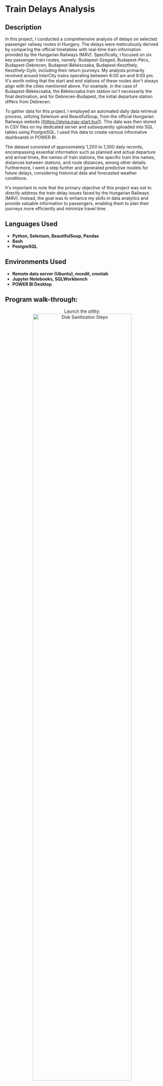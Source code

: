 <h1>Train Delays Analysis</h1>

 

<h2>Description</h2>
In this project, I conducted a comprehensive analysis of delays on selected passenger railway routes in Hungary. The delays were meticulously derived by comparing the official timetables with real-time train information provided by the Hungarian Railways (MÁV). Specifically, I focused on six key passenger train routes, namely: Budapest-Szeged, Budapest-Pécs, Budapest-Debrecen, Budapest-Békéscsaba, Budapest-Keszthely, Keszthely-Győr, including their return journeys. My analysis primarily revolved around InterCity trains operating between 6:00 am and 9:00 pm. It's worth noting that the start and end stations of these routes don't always align with the cities mentioned above. For example, in the case of Budapest-Békéscsaba, the Békéscsaba train station isn't necessarily the final destination, and for Debrecen-Budapest, the initial departure station differs from Debrecen.

To gather data for this project, I employed an automated daily data retrieval process, utilizing Selenium and BeautifulSoup, from the official Hungarian Railways website ([https://elvira.mav-start.hu/]). This data was then stored in CSV files on my dedicated server and subsequently uploaded into SQL tables using PostgreSQL. I used this data to create various informative dashboards in POWER BI.

The dataset consisted of approximately 1,200 to 1,300 daily records, encompassing essential information such as planned and actual departure and arrival times, the names of train stations, the specific train line names, distances between stations, and route distances, among other details. Furthermore, I went a step further and generated predictive models for future delays, considering historical data and forecasted weather conditions.

It's important to note that the primary objective of this project was not to directly address the train delay issues faced by the Hungarian Railways (MÁV). Instead, the goal was to enhance my skills in data analytics and provide valuable information to passengers, enabling them to plan their journeys more efficiently and minimize travel time.
<br />


<h2>Languages Used</h2>

- <b>Python, Selenium, BeautifulSoup, Pandas</b>
- <b>Bash</b>
- <b>PostgreSQL</b>


<h2>Environments Used </h2>

- <b>Remote data server (Ubuntu), mcedit, crontab</b>
- <b>Jupyter Notebooks, SQLWorkbench</b>
- <b>POWER BI Desktop</b>

<h2>Program walk-through:</h2>

<p align="center">
Launch the utility: <br/>
<img src="https://i.imgur.com/62TgaWL.png" height="80%" width="80%" alt="Disk Sanitization Steps"/>
<br />
</p>

<!--
 ```diff
- text in red
+ text in green
! text in orange
# text in gray
@@ text in purple (and bold)@@
```
--!>
